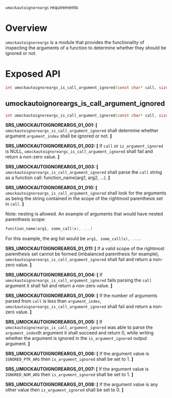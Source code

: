 ﻿`umockautoignoreargs` requirements

# Overview

`umockautoignoreargs` is a module that provides the functionality of inspecting the arguments of a function to determine whether they should be ignored or not.

# Exposed API

```c
int umockautoignoreargs_is_call_argument_ignored(const char* call, size_t argument_index, int* is_argument_ignored);
```

## umockautoignoreargs_is_call_argument_ignored

```c
int umockautoignoreargs_is_call_argument_ignored(const char* call, size_t argument_index, int* is_argument_ignored);
```

**SRS_UMOCKAUTOIGNOREARGS_01_001: [** `umockautoignoreargs_is_call_argument_ignored` shall determine whether argument `argument_index` shall be ignored or not. **]**

**SRS_UMOCKAUTOIGNOREARGS_01_002: [** If `call` or `is_argument_ignored` is NULL, `umockautoignoreargs_is_call_argument_ignored` shall fail and return a non-zero value. **]**

**SRS_UMOCKAUTOIGNOREARGS_01_003: [** `umockautoignoreargs_is_call_argument_ignored` shall parse the `call` string as a function call: function_name(arg1, arg2, ...). **]**

**SRS_UMOCKAUTOIGNOREARGS_01_010: [** `umockautoignoreargs_is_call_argument_ignored` shall look for the arguments as being the string contained in the scope of the rightmost parenthesis set in `call`. **]**

Note: nesting is allowed. An example of arguments that would have nested parenthesis scope:

```c
function_name(arg1, some_call(x), ...)
```

For this example, the arg list would be `arg1, some_call(x), ...`.

**SRS_UMOCKAUTOIGNOREARGS_01_011: [** If a valid scope of the rightmost parenthesis set cannot be formed (imbalanced parenthesis for example), `umockautoignoreargs_is_call_argument_ignored` shall fail and return a non-zero value. **]**

**SRS_UMOCKAUTOIGNOREARGS_01_004: [** If `umockautoignoreargs_is_call_argument_ignored` fails parsing the `call` argument it shall fail and return a non-zero value. **]**

**SRS_UMOCKAUTOIGNOREARGS_01_009: [** If the number of arguments parsed from `call` is less than `argument_index`, `umockautoignoreargs_is_call_argument_ignored` shall fail and return a non-zero value. **]**

**SRS_UMOCKAUTOIGNOREARGS_01_005: [** If `umockautoignoreargs_is_call_argument_ignored` was able to parse the `argument_index`th argument it shall succeed and return 0, while writing whether the argument is ignored in the `is_argument_ignored` output argument. **]**

**SRS_UMOCKAUTOIGNOREARGS_01_006: [** If the argument value is `IGNORED_PTR_ARG` then `is_argument_ignored` shall be set to 1. **]**

**SRS_UMOCKAUTOIGNOREARGS_01_007: [** If the argument value is `IGNORED_NUM_ARG` then `is_argument_ignored` shall be set to 1. **]**

**SRS_UMOCKAUTOIGNOREARGS_01_008: [** If the argument value is any other value then `is_argument_ignored` shall be set to 0. **]**
